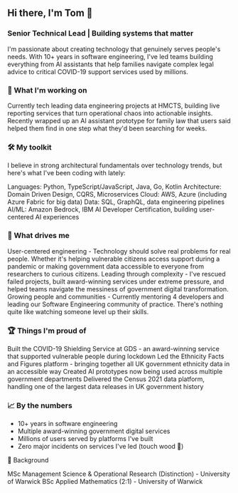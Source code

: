 ## Hi there, I'm Tom 👋
### Senior Technical Lead | Building systems that matter
I'm passionate about creating technology that genuinely serves people's needs. With 10+ years in software engineering, I've led teams building everything from AI assistants that help families navigate complex legal advice to critical COVID-19 support services used by millions.
### 🚀 What I'm working on
Currently tech leading data engineering projects at HMCTS, building live reporting services that turn operational chaos into actionable insights. Recently wrapped up an AI assistant prototype for family law that users said helped them find in one step what they'd been searching for weeks.
### 🛠️ My toolkit
I believe in strong architectural fundamentals over technology trends, but here's what I've been coding with lately:

Languages: Python, TypeScript/JavaScript, Java, Go, Kotlin
Architecture: Domain Driven Design, CQRS, Microservices
Cloud: AWS, Azure (including Azure Fabric for big data)
Data: SQL, GraphQL, data engineering pipelines
AI/ML: Amazon Bedrock, IBM AI Developer Certification, building user-centered AI experiences

### 🎯 What drives me
User-centered engineering - Technology should solve real problems for real people. Whether it's helping vulnerable citizens access support during a pandemic or making government data accessible to everyone from researchers to curious citizens.
Leading through complexity - I've rescued failed projects, built award-winning services under extreme pressure, and helped teams navigate the messiness of government digital transformation.
Growing people and communities - Currently mentoring 4 developers and leading our Software Engineering community of practice. There's nothing quite like watching someone level up their skills.

### 🏆 Things I'm proud of
Built the COVID-19 Shielding Service at GDS - an award-winning service that supported vulnerable people during lockdown
Led the Ethnicity Facts and Figures platform - bringing together all UK government ethnicity data in an accessible way
Created AI prototypes now being used across multiple government departments
Delivered the Census 2021 data platform, handling one of the largest data releases in UK government history

### 📈 By the numbers

- 10+ years in software engineering
- Multiple award-winning government digital services
- Millions of users served by platforms I've built
- Zero major incidents on services I've led (touch wood 🤞)

💼 Background

MSc Management Science & Operational Research (Distinction) - University of Warwick
BSc Applied Mathematics (2:1) - University of Warwick
